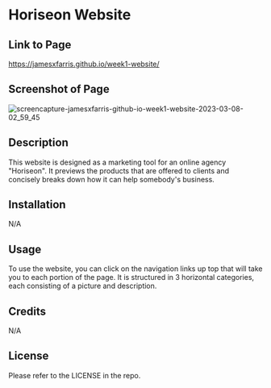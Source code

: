 # Horiseon Website

## Link to Page

https://jamesxfarris.github.io/week1-website/

## Screenshot of Page

![screencapture-jamesxfarris-github-io-week1-website-2023-03-08-02_59_45](https://user-images.githubusercontent.com/51385562/223656266-a2b30d49-9011-43b4-8ba3-9ccfa6a5b3a5.png)

## Description

This website is designed as a marketing tool for an online agency "Horiseon". It previews the products that are offered to clients and concisely breaks down how it can help somebody's business.

## Installation

N/A

## Usage

To use the website, you can click on the navigation links up top that will take you to each portion of the page. It is structured in 3 horizontal categories, each consisting of a picture and description.

## Credits

N/A

## License

Please refer to the LICENSE in the repo.
